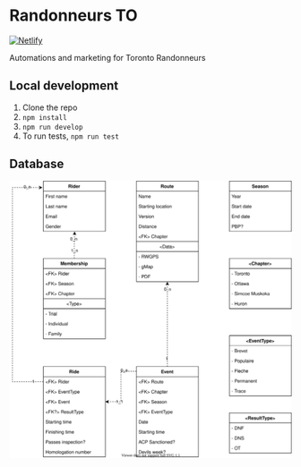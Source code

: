 # Randonneurs TO

[![Netlify](https://img.shields.io/netlify/17a06075-366c-485f-9e60-34bfee1fee3c)](https://app.netlify.com/sites/randonneursto/deploys)

Automations and marketing for Toronto Randonneurs

## Local development

1. Clone the repo
2. `npm install`
3. `npm run develop`
4.  To run tests, `npm run test`

## Database 

![Data struture](docs/database.drawio.svg)
